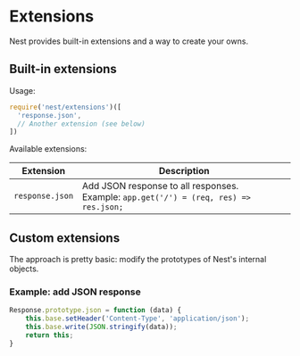 # Extensions

Nest provides built-in extensions and a way to create your owns.

## Built-in extensions

Usage:

```js
require('nest/extensions')([
  'response.json',
  // Another extension (see below)
])
```

Available extensions:

| Extension       | Description                                                  |
| --------------- | ------------------------------------------------------------ |
| `response.json` | Add JSON response to all responses.<br />Example: `app.get('/') = (req, res) => res.json;` |

## Custom extensions

The approach is pretty basic: modify the prototypes of Nest's internal objects.

### Example: add JSON response

```js
Response.prototype.json = function (data) {
	this.base.setHeader('Content-Type', 'application/json');
	this.base.write(JSON.stringify(data));
	return this;
}
```
